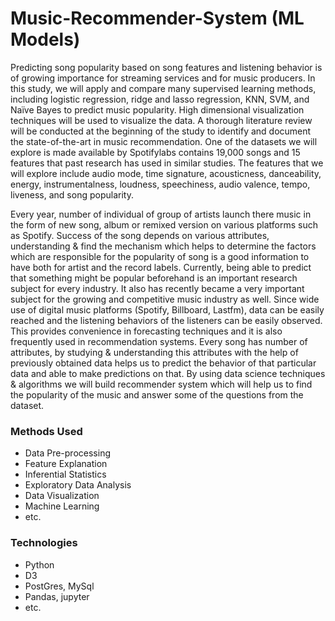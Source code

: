 # Music-Recommender-System (ML Models)

Predicting song popularity based on song features and listening behavior
is of growing importance for streaming services and for music
producers. In this study, we will apply and compare many supervised
learning methods, including logistic regression, ridge and lasso
regression, KNN, SVM, and Naïve Bayes to predict music popularity.
High dimensional visualization techniques will be used to visualize the
data. A thorough literature review will be conducted at the beginning of
the study to identify and document the state-of-the-art in music
recommendation. One of the datasets we will explore is made available
by Spotifylabs contains 19,000 songs and 15 features that past research
has used in similar studies. The features that we will explore include
audio mode, time signature, acousticness, danceability, energy,
instrumentalness, loudness, speechiness, audio valence, tempo, liveness,
and song popularity.

Every year, number of individual of group of artists launch there music in the form of new song, album or remixed version on various platforms such as Spotify. Success of the song depends on various attributes, understanding & find the mechanism which helps to determine the factors which are responsible for the popularity of song is a good information to have both for artist and the record labels.
Currently, being able to predict that something might be popular beforehand is an important research subject for every industry. It also has recently became a very important subject for the growing and competitive music industry as well. Since wide use of digital music platforms (Spotify, Billboard, Lastfm), data can be easily reached and the listening behaviors of the listeners can be easily observed. This provides convenience in forecasting techniques and it is also frequently used in recommendation systems.
Every song has number of attributes, by studying & understanding this attributes with the help of previously obtained data helps us to predict the behavior of that particular data and able to make predictions on that.
By using data science techniques & algorithms we will build recommender system which will help us to find the popularity of the music and answer some of the questions from the dataset.

### Methods Used
* Data Pre-processing 
* Feature Explanation
* Inferential Statistics
* Exploratory Data Analysis
* Data Visualization
* Machine Learning
* etc.

### Technologies
* Python
* D3
* PostGres, MySql
* Pandas, jupyter
* etc. 
